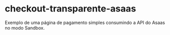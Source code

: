 # checkout-transparente-asaas
Exemplo de uma página de pagamento simples consumindo a API do Asaas no modo Sandbox.
